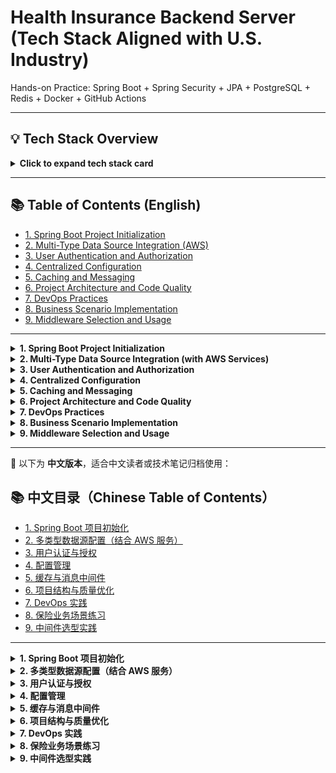 # Health Insurance Backend Server (Tech Stack Aligned with U.S. Industry)
Hands-on Practice: Spring Boot + Spring Security + JPA + PostgreSQL + Redis + Docker + GitHub Actions

---

## 💡 Tech Stack Overview

<details>
<summary><strong>Click to expand tech stack card</strong></summary>

- **Backend Framework**: Spring Boot, Spring Security
- **Databases**: PostgreSQL, Redis, AWS RDS, DynamoDB (optional)
- **Cloud & Storage**: AWS S3, AWS Parameter Store, AWS SQS/SNS
- **Build & CI/CD**: Docker, GitHub Actions, Testcontainers
- **Testing**: JUnit, Mockito
- **API Tools**: Swagger, MapStruct
- **Architecture**: Layered (DTO/Entity/Service), RBAC, Config Profiles

</details>

---

## 📚 Table of Contents (English)
- [1. Spring Boot Project Initialization](#1-spring-boot-project-initialization)
- [2. Multi-Type Data Source Integration (AWS)](#2-multi-type-data-source-integration-with-aws-services)
- [3. User Authentication and Authorization](#3-user-authentication-and-authorization)
- [4. Centralized Configuration](#4-centralized-configuration)
- [5. Caching and Messaging](#5-caching-and-messaging)
- [6. Project Architecture and Code Quality](#6-project-architecture-and-code-quality)
- [7. DevOps Practices](#7-devops-practices)
- [8. Business Scenario Implementation](#8-business-scenario-implementation)
- [9. Middleware Selection and Usage](#9-middleware-selection-and-usage)

---

<details>
<summary><strong>1. Spring Boot Project Initialization</strong></summary>

- [x] Initialize project using Spring Initializr  
- [x] Set up basic dependencies like `spring-boot-starter-web`, `spring-boot-starter-data-jpa`  

</details>

<details>
<summary><strong>2. Multi-Type Data Source Integration (with AWS Services)</strong></summary>

- [ ] Configure multiple types of data sources to support complex insurance business needs  
  - **Relational DB**: Integrate AWS RDS (PostgreSQL / MySQL)  
  - **Cache DB**: Use AWS ElastiCache (Redis)  
  - **NoSQL DB**: Optionally integrate AWS DynamoDB  
  - **Object Storage**: Integrate AWS S3  
  - **Message Queues**: Use AWS SQS / SNS or Apache Kafka  
- [ ] Manage configs via `application.yml` + Spring Profiles  
- [ ] Build modular repository layer  
- [ ] Integration tests using JUnit, Mockito, Testcontainers  

</details>

<details>
<summary><strong>3. User Authentication and Authorization</strong></summary>

- [ ] Build registration and login APIs  
- [ ] Use `auth0/java-jwt` for JWT  
- [ ] Implement RBAC  

</details>

<details>
<summary><strong>4. Centralized Configuration</strong></summary>

- [ ] Use Spring Cloud Config (or AWS Parameter Store)  
- [ ] Enable dynamic config refresh  

</details>

<details>
<summary><strong>5. Caching and Messaging</strong></summary>

- [ ] Integrate Redis for caching and resilience  
- [ ] Use Kafka or RabbitMQ for async processing  

</details>

<details>
<summary><strong>6. Project Architecture and Code Quality</strong></summary>

- [ ] DTO/Entity separation  
- [ ] Use MapStruct for mapping  
- [ ] Global error handling  
- [ ] Swagger for API docs  

</details>

<details>
<summary><strong>7. DevOps Practices</strong></summary>

- [ ] Multi-stage Dockerfile  
- [ ] GitHub Actions CI/CD  
- [ ] Deployment checklist  

</details>

<details>
<summary><strong>8. Business Scenario Implementation</strong></summary>

- [ ] Simulate realistic flows like issuance, claims, etc.  
- [ ] Include API, DB, business logic  

</details>

<details>
<summary><strong>9. Middleware Selection and Usage</strong></summary>

- [ ] Choose and justify MySQL/Redis/Kafka  
- [ ] Compare pros/cons  
- [ ] Document challenges and configs  

</details>

---

📘 以下为 **中文版本**，适合中文读者或技术笔记归档使用：

## 📚 中文目录（Chinese Table of Contents）
- [1. Spring Boot 项目初始化](#1-spring-boot-项目初始化)
- [2. 多类型数据源配置（结合 AWS 服务）](#2-多类型数据源配置结合-aws-服务)
- [3. 用户认证与授权](#3-用户认证与授权)
- [4. 配置管理](#4-配置管理)
- [5. 缓存与消息中间件](#5-缓存与消息中间件)
- [6. 项目结构与质量优化](#6-项目结构与质量优化)
- [7. DevOps 实践](#7-devops-实践)
- [8. 保险业务场景练习](#8-保险业务场景练习)
- [9. 中间件选型实践](#9-中间件选型实践)

---

<details>
<summary><strong>1. Spring Boot 项目初始化</strong></summary>

- [x] 使用 Spring Initializr 初始化项目结构  
- [x] 配置 `spring-boot-starter-web`、`spring-boot-starter-data-jpa` 等基础依赖  

</details>

<details>
<summary><strong>2. 多类型数据源配置（结合 AWS 服务）</strong></summary>

- [ ] 配置多种数据源类型以支持复杂保险业务系统，包括关系型数据库、NoSQL、缓存、对象存储与消息队列  
  - **关系型数据库**：使用 Spring Data JPA 配置 AWS RDS（PostgreSQL / MySQL）  
  - **缓存数据库**：集成 AWS ElastiCache（Redis）进行热点数据缓存和缓存穿透防护  
  - **NoSQL 数据库**：扩展支持 AWS DynamoDB，适用于非结构化或高吞吐场景  
  - **对象存储**：集成 AWS S3 进行保单附件、发票等静态资源存储与访问控制  
  - **消息队列**：集成 AWS SQS / SNS 或 Apache Kafka，实现异步化投保处理与通知系统  
- [ ] 使用 `application.yml` 管理多数据源配置，配合 Spring Profile 支持多环境部署  
- [ ] 建立模块化的 Repository 层结构，支持多源数据并发调用与统一封装  
- [ ] 实现核心接口的集成测试，使用 JUnit + Mockito + Testcontainers 进行端到端验证  

</details>

<details>
<summary><strong>3. 用户认证与授权</strong></summary>

- [ ] 使用 Spring Security 实现注册 / 登录 API  
- [ ] 集成 `auth0/java-jwt` 实现 JWT 签发与解析  
- [ ] 实现基于角色的访问控制（RBAC）  

</details>

<details>
<summary><strong>4. 配置管理</strong></summary>

- [ ] 使用 Spring Cloud Config 统一管理应用配置（或支持迁移到 AWS Parameter Store）  
- [ ] 支持配置热更新（使用 Spring Cloud Bus）  

</details>

<details>
<summary><strong>5. 缓存与消息中间件</strong></summary>

- [ ] 集成 Redis 实现缓存与防护机制（如穿透/雪崩）  
- [ ] 使用 Kafka 或 RabbitMQ 实现异步任务处理  

</details>

<details>
<summary><strong>6. 项目结构与质量优化</strong></summary>

- [ ] 采用 DTO/Entity 分层设计，使用 MapStruct 简化对象转换  
- [ ] 使用 `@ControllerAdvice` + 自定义异常类统一错误处理  
- [ ] 使用 Swagger 自动生成 API 文档  

</details>

<details>
<summary><strong>7. DevOps 实践</strong></summary>

- [ ] 编写多阶段 Dockerfile 构建镜像  
- [ ] 使用 GitHub Actions 实现自动化构建 / 测试 / 部署流程  
- [ ] 输出部署说明文档和健康检查策略  

</details>

<details>
<summary><strong>8. 保险业务场景练习</strong></summary>

- [ ] 尝试构建和实现我们可以想象到的保险业务流程，如投保、出单、理赔、状态流转等，训练对业务逻辑的建模能力  
- [ ] 每个场景需配合对应 API 设计、数据库模型、业务规则等进行完整实现  

</details>

<details>
<summary><strong>9. 中间件选型实践</strong></summary>

- [ ] 针对 MySQL / Redis / 消息队列（如 Kafka、RabbitMQ）的使用场景进行分析与落地  
- [ ] 比较各类中间件的优缺点，并结合实际需求做出合理选型  
- [ ] 记录使用过程中的注意事项与配置优化经验  

</details>
